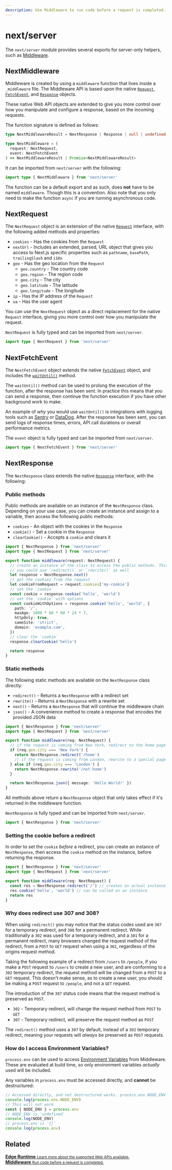 ```yaml
---
description: Use Middleware to run code before a request is completed.
---
```


# next/server

The `next/server` module provides several exports for server-only helpers, such as [Middleware](/docs/middleware.md).

## NextMiddleware

Middleware is created by using a `middleware` function that lives inside a `_middleware` file. The Middleware API is based upon the native [`Request`](https://developer.mozilla.org/en-US/docs/Web/API/Request), [`FetchEvent`](https://developer.mozilla.org/en-US/docs/Web/API/FetchEvent), and [`Response`](https://developer.mozilla.org/en-US/docs/Web/API/Response) objects.

These native Web API objects are extended to give you more control over how you manipulate and configure a response, based on the incoming requests.

The function signature is defined as follows:

```ts
type NextMiddlewareResult = NextResponse | Response | null | undefined

type NextMiddleware = (
  request: NextRequest,
  event: NextFetchEvent
) => NextMiddlewareResult | Promise<NextMiddlewareResult>
```

It can be imported from `next/server` with the following:

```ts
import type { NextMiddleware } from 'next/server'
```

The function can be a default export and as such, does **not** have to be named `middleware`. Though this is a convention. Also note that you only need to make the function `async` if you are running asynchronous code.

## NextRequest

The `NextRequest` object is an extension of the native [`Request`](https://developer.mozilla.org/en-US/docs/Web/API/Request) interface, with the following added methods and properties:

- `cookies` - Has the cookies from the `Request`
- `nextUrl` - Includes an extended, parsed, URL object that gives you access to Next.js specific properties such as `pathname`, `basePath`, `trailingSlash` and `i18n`
- `geo` - Has the geo location from the `Request`
  - `geo.country` - The country code
  - `geo.region` - The region code
  - `geo.city` - The city
  - `geo.latitude` - The latitude
  - `geo.longitude` - The longitude
- `ip` - Has the IP address of the `Request`
- `ua` - Has the user agent

You can use the `NextRequest` object as a direct replacement for the native `Request` interface, giving you more control over how you manipulate the request.

`NextRequest` is fully typed and can be imported from `next/server`.

```ts
import type { NextRequest } from 'next/server'
```

## NextFetchEvent

The `NextFetchEvent` object extends the native [`FetchEvent`](https://developer.mozilla.org/en-US/docs/Web/API/FetchEvent) object, and includes the [`waitUntil()`](https://developer.mozilla.org/en-US/docs/Web/API/ExtendableEvent/waitUntil) method.

The `waitUntil()` method can be used to prolong the execution of the function, after the response has been sent. In practice this means that you can send a response, then continue the function execution if you have other background work to make.

An example of _why_ you would use `waitUntil()` is integrations with logging tools such as [Sentry](https://sentry.io) or [DataDog](https://www.datadoghq.com). After the response has been sent, you can send logs of response times, errors, API call durations or overall performance metrics.

The `event` object is fully typed and can be imported from `next/server`.

```ts
import type { NextFetchEvent } from 'next/server'
```

## NextResponse

The `NextResponse` class extends the native [`Response`](https://developer.mozilla.org/en-US/docs/Web/API/Response) interface, with the following:

### Public methods

Public methods are available on an instance of the `NextResponse` class. Depending on your use case, you can create an instance and assign to a variable, then access the following public methods:

- `cookies` - An object with the cookies in the `Response`
- `cookie()` - Set a cookie in the `Response`
- `clearCookie()` - Accepts a `cookie` and clears it

```ts
import { NextResponse } from 'next/server'
import type { NextRequest } from 'next/server'

export function middleware(request: NextRequest) {
  // create an instance of the class to access the public methods. This uses `next()`,
  // you could use `redirect()` or `rewrite()` as well
  let response = NextResponse.next()
  // get the cookies from the request
  let cookieFromRequest = request.cookies['my-cookie']
  // set the `cookie`
  const cookie = response.cookie('hello', 'world')
  // set the `cookie` with options
  const cookieWithOptions = response.cookie('hello', 'world', {
    path: '/',
    maxAge: 1000 * 60 * 60 * 24 * 7,
    httpOnly: true,
    sameSite: 'strict',
    domain: 'example.com',
  })
  // clear the `cookie`
  response.clearCookie('hello')

  return response
}
```

### Static methods

The following static methods are available on the `NextResponse` class directly:

- `redirect()` - Returns a `NextResponse` with a redirect set
- `rewrite()` - Returns a `NextResponse` with a rewrite set
- `next()` - Returns a `NextResponse` that will continue the middleware chain
- `json()` - A convenience method to create a response that encodes the provided JSON data

```ts
import { NextResponse } from 'next/server'
import type { NextRequest } from 'next/server'

export function middleware(req: NextRequest) {
  // if the request is coming from New York, redirect to the home page
  if (req.geo.city === 'New York') {
    return NextResponse.redirect('/home')
    // if the request is coming from London, rewrite to a special page
  } else if (req.geo.city === 'London') {
    return NextResponse.rewrite('/not-home')
  }

  return NextResponse.json({ message: 'Hello World!' })
}
```

All methods above return a `NextResponse` object that only takes effect if it's returned in the middleware function.

`NextResponse` is fully typed and can be imported from `next/server`.

```ts
import { NextResponse } from 'next/server'
```

### Setting the cookie before a redirect

In order to set the `cookie` _before_ a redirect, you can create an instance of `NextResponse`, then access the `cookie` method on the instance, before returning the response.

```ts
import { NextResponse } from 'next/server'
import type { NextRequest } from 'next/server'

export function middleware(req: NextRequest) {
  const res = NextResponse.redirect('/') // creates an actual instance
  res.cookie('hello', 'world') // can be called on an instance
  return res
}
```

### Why does redirect use 307 and 308?

When using `redirect()` you may notice that the status codes used are `307` for a temporary redirect, and `308` for a permanent redirect. While traditionally a `302` was used for a temporary redirect, and a `301` for a permanent redirect, many browsers changed the request method of the redirect, from a `POST` to `GET` request when using a `302`, regardless of the origins request method.

Taking the following example of a redirect from `/users` to `/people`, if you make a `POST` request to `/users` to create a new user, and are conforming to a `302` temporary redirect, the request method will be changed from a `POST` to a `GET` request. This doesn't make sense, as to create a new user, you should be making a `POST` request to `/people`, and not a `GET` request.

The introduction of the `307` status code means that the request method is preserved as `POST`.

- `302` - Temporary redirect, will change the request method from `POST` to `GET`
- `307` - Temporary redirect, will preserve the request method as `POST`

The `redirect()` method uses a `307` by default, instead of a `302` temporary redirect, meaning your requests will _always_ be preserved as `POST` requests.

### How do I access Environment Variables?

`process.env` can be used to access [Environment Variables](/docs/basic-features/environment-variables.md) from Middleware. These are evaluated at build time, so only environment variables _actually_ used will be included.

Any variables in `process.env` must be accessed directly, and **cannot** be destructured:

```ts
// Accessed directly, and not destructured works. process.env.NODE_ENV is `"development"` or `"production"`
console.log(process.env.NODE_ENV)
// This will not work
const { NODE_ENV } = process.env
// NODE_ENV is `undefined`
console.log(NODE_ENV)
// process.env is `{}`
console.log(process.env)
```

## Related

<div class="card">
  <a href="/docs/api-reference/edge-runtime.md">
    <b>Edge Runtime</b>
    <small>Learn more about the supported Web APIs available.</small>
  </a>
</div>

<div class="card">
  <a href="/docs/middleware.md">
    <b>Middleware</b>
    <small>Run code before a request is completed.</small>
  </a>
</div>
